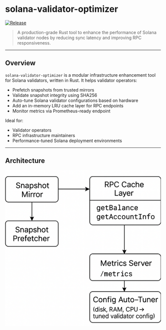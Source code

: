 # solana-validator-optimizer

[![Release](https://img.shields.io/github/v/release/0rlych1kk4/solana-validator-optimizer?display_name=tag)](https://github.com/0rlych1kk4/solana-validator-optimizer/releases)

> A production-grade Rust tool to enhance the performance of Solana validator nodes by reducing sync latency and improving RPC responsiveness.

---

##  Overview

`solana-validator-optimizer` is a modular infrastructure enhancement tool for Solana validators, written in Rust. It helps validator operators:

- Prefetch snapshots from trusted mirrors
- Validate snapshot integrity using SHA256
- Auto-tune Solana validator configurations based on hardware
- Add an in-memory LRU cache layer for RPC endpoints
- Monitor metrics via Prometheus-ready endpoint

Ideal for:
- Validator operators
- RPC infrastructure maintainers
- Performance-tuned Solana deployment environments

---

##  Architecture

![Architecture Overview](docs/architecture.png)

